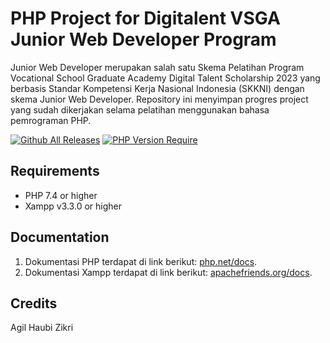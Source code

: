 # PHP Project for Digitalent VSGA Junior Web Developer Program

Junior Web Developer merupakan salah satu Skema Pelatihan Program Vocational School Graduate Academy Digital Talent Scholarship 2023 yang berbasis Standar Kompetensi Kerja Nasional Indonesia (SKKNI) dengan skema Junior Web Developer. Repository ini menyimpan progres project yang sudah dikerjakan selama pelatihan menggunakan bahasa pemrograman PHP.

[![Github All Releases](https://img.shields.io/github/downloads/agilhz/VSGA-G6-JWD-1/total.svg)]()
[![PHP Version Require](http://poser.pugx.org/badges/poser/require/php)](https://packagist.org/packages/badges/poser)

## Requirements

* PHP 7.4 or higher
* Xampp v3.3.0 or higher

## Documentation

1. Dokumentasi PHP terdapat di link berikut: [php.net/docs](https://php.net/docs).
2. Dokumentasi Xampp terdapat di link berikut: [apachefriends.org/docs](https://www.apachefriends.org/docs/).

## Credits

Agil Haubi Zikri
